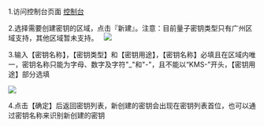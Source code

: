 1.访问控制台页面 [控制台](http://console.tcecqpoc.fsphere.cn/kms)

2.选择需要创建密钥的区域，点击『新建』。注意：目前量子密钥类型只有广州区域支持，其他区域暂未支持。
 
![](http://imgcache.tcecqpoc.fsphere.cn/image/mc.qcloudimg.com/static/img/15eca6c34f164f9356f56fc711bd13c2/image.png)

3.输入【密钥名称】，【密钥类型】和【密钥用途】，【密钥名称】必填且在区域内唯一，密钥名称只能为字母、数字及字符"_"和"-"，且不能以“KMS-”开头，【密钥用途】部分选填

![](http://imgcache.tcecqpoc.fsphere.cn/image/mc.qcloudimg.com/static/img/c0be65682a5b974f6dd5da46286eac52/image.png)

4.点击【确定】后返回密钥列表，新创建的密钥会出现在密钥列表首位，也可以通过密钥名称来识别新创建的密钥
